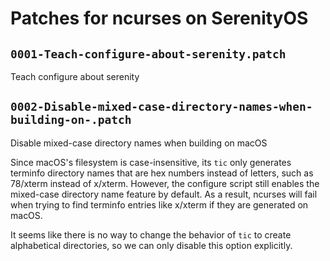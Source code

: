 # Patches for ncurses on SerenityOS

## `0001-Teach-configure-about-serenity.patch`

Teach configure about serenity


## `0002-Disable-mixed-case-directory-names-when-building-on-.patch`

Disable mixed-case directory names when building on macOS

Since macOS's filesystem is case-insensitive, its `tic` only generates
terminfo directory names that are hex numbers instead of letters, such
as 78/xterm instead of x/xterm. However, the configure script still
enables the mixed-case directory name feature by default. As a result,
ncurses will fail when trying to find terminfo entries like x/xterm if
they are generated on macOS.

It seems like there is no way to change the behavior of `tic` to create
alphabetical directories, so we can only disable this option explicitly.

